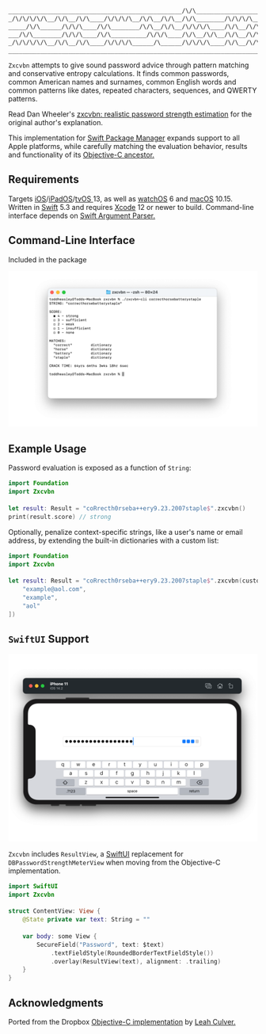 ```
_________________________________________________/\/\___________________
_/\/\/\/\/\__/\/\__/\/\____/\/\/\/\__/\/\__/\/\__/\/\________/\/\/\/\___
_____/\/\______/\/\/\____/\/\________/\/\__/\/\__/\/\/\/\____/\/\__/\/\_
___/\/\________/\/\/\____/\/\__________/\/\/\____/\/\__/\/\__/\/\__/\/\_
_/\/\/\/\/\__/\/\__/\/\____/\/\/\/\______/\______/\/\/\/\____/\/\__/\/\_
________________________________________________________________________
```

`Zxcvbn` attempts to give sound password advice through pattern matching and conservative entropy calculations. It finds common passwords, common American names and surnames, common English words and common patterns like dates, repeated characters, sequences, and QWERTY patterns.

Read Dan Wheeler's  [zxcvbn: realistic password strength estimation](https://blogs.dropbox.com/tech/2012/04/zxcvbn-realistic-password-strength-estimation/) for the original author's explanation.

This implementation for [Swift Package Manager](https://swift.org/package-manager/) expands support to all Apple platforms, while carefully matching the evaluation behavior, results and functionality of its [Objective-C ancestor.](https://github.com/dropbox/zxcvbn-ios)

## Requirements

Targets [iOS](https://developer.apple.com/ios)/[iPadOS](https://developer.apple.com/ipad)/[tvOS ](https://developer.apple.com/tvos) 13, as well as [watchOS](https://developer.apple.com/watchos) 6 and [macOS](https://developer.apple.com/macos) 10.15. Written in [Swift](https://developer.apple.com/documentation/swift) 5.3 and requires [Xcode](https://developer.apple.com/xcode) 12 or newer to build. Command-line interface depends on [Swift Argument Parser.](https://github.com/apple/swift-argument-parser)

## Command-Line Interface

Included in the package

![](ZxcvbnCLI.png)

## Example Usage

Password evaluation is exposed as a function of `String`:

```swift
import Foundation
import Zxcvbn

let result: Result = "coRrecth0rseba++ery9.23.2007staple$".zxcvbn()
print(result.score) // strong
```

Optionally, penalize context-specific strings, like a user's name or email address, by extending the built-in dictionaries with a custom list:

```swift
import Foundation
import Zxcvbn

let result: Result = "coRrecth0rseba++ery9.23.2007staple$".zxcvbn(custom: [
    "example@aol.com",
    "example",
    "aol"
])
```

## `SwiftUI` Support

![](Zxcvbn.png)

`Zxcvbn` includes `ResultView`, a [SwiftUI](https://developer.apple.com/documentation/swiftui) replacement for `DBPasswordStrengthMeterView` when moving from the Objective-C implementation. 

```swift
import SwiftUI
import Zxcvbn

struct ContentView: View {
    @State private var text: String = ""
    
    var body: some View {
        SecureField("Password", text: $text)
            .textFieldStyle(RoundedBorderTextFieldStyle())
            .overlay(ResultView(text), alignment: .trailing)
    }
}
```

## Acknowledgments

Ported from the Dropbox [Objective-C implementation](https://github.com/dropbox/zxcvbn-ios) by [Leah Culver.](https://github.com/leah)

